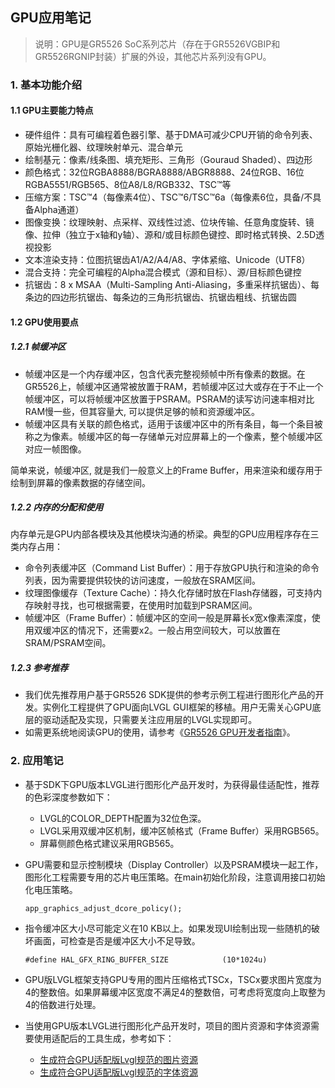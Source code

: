 ## GPU应用笔记



> 说明：GPU是GR5526 SoC系列芯片（存在于GR5526VGBIP和GR5526RGNIP封装）扩展的外设，其他芯片系列没有GPU。



### 1. 基本功能介绍

#### 1.1 GPU主要能力特点

-   硬件组件：具有可编程着色器引擎、基于DMA可减少CPU开销的命令列表、原始光栅化器、纹理映射单元、混合单元
-   绘制基元：像素/线条图、填充矩形、三角形（Gouraud Shaded）、四边形
-   颜色格式：32位RGBA8888/BGRA8888/ABGR8888、24位RGB、16位RGBA5551/RGB565、8位A8/L8/RGB332、TSC™等
-   压缩方案：TSC™4（每像素4位）、TSC™6/TSC™6a（每像素6位，具备/不具备Alpha通道）
-   图像变换：纹理映射、点采样、双线性过滤、位块传输、任意角度旋转、镜像、拉伸（独立于x轴和y轴）、源和/或目标颜色键控、即时格式转换、2.5D透视投影
-   文本渲染支持：位图抗锯齿A1/A2/A4/A8、字体紧缩、Unicode（UTF8）
-   混合支持：完全可编程的Alpha混合模式（源和目标）、源/目标颜色键控
-   抗锯齿：8 x MSAA（Multi-Sampling Anti-Aliasing，多重采样抗锯齿）、每条边的四边形抗锯齿、每条边的三角形抗锯齿、抗锯齿粗线、抗锯齿圆  



#### 1.2 GPU使用要点



##### 1.2.1 帧缓冲区

-   帧缓冲区是一个内存缓冲区，包含代表完整视频帧中所有像素的数据。在GR5526上，帧缓冲区通常被放置于RAM，若帧缓冲区过大或存在于不止一个帧缓冲区，可以将帧缓冲区放置于PSRAM。PSRAM的读写访问速率相对比RAM慢一些，但其容量大, 可以提供足够的帧和资源缓冲区。
-   帧缓冲区具有关联的颜色格式，适用于该缓冲区中的所有条目，每一个条目被称之为像素。帧缓冲区的每一存储单元对应屏幕上的一个像素，整个帧缓冲区对应一帧图像。

简单来说，帧缓冲区, 就是我们一般意义上的Frame Buffer，用来渲染和缓存用于绘制到屏幕的像素数据的存储空间。

 

##### 1.2.2 内存的分配和使用

内存单元是GPU内部各模块及其他模块沟通的桥梁。典型的GPU应用程序存在三类内存占用：

-   命令列表缓冲区（Command List Buffer）：用于存放GPU执行和渲染的命令列表，因为需要提供较快的访问速度，一般放在SRAM区间。
-   纹理图像缓存（Texture Cache）：持久化存储时放在Flash存储器，可支持内存映射寻找，也可根据需要，在使用时加载到PSRAM区间。
-   帧缓冲区（Frame Buffer）：帧缓冲区的空间一般是屏幕长x宽x像素深度，使用双缓冲区的情况下，还需要x2。一般占用空间较大，可以放置在SRAM/PSRAM空间。



##### 1.2.3 参考推荐

-   我们优先推荐用户基于GR5526 SDK提供的参考示例工程进行图形化产品的开发。实例化工程提供了GPU面向LVGL GUI框架的移植。用户无需关心GPU底层的驱动适配及实现，只需要关注应用层的LVGL实现即可。
-   如需更系统地阅读GPU的使用，请参考《[GR5526 GPU开发者指南](https://docs.goodix.com/zh/online/detail/gpu_guide_bl_b/V1.0/29bb32e1f0c19e8d6892784f5f2cbca4)》。 



### 2. 应用笔记

-   基于SDK下GPU版本LVGL进行图形化产品开发时，为获得最佳适配性，推荐的色彩深度参数如下：
    -   LVGL的COLOR_DEPTH配置为32位色深。
    -   LVGL采用双缓冲区机制，缓冲区帧格式（Frame Buffer）采用RGB565。
    -   屏幕侧颜色格式建议采用RGB565。

-   GPU需要和显示控制模块（Display Controller）以及PSRAM模块一起工作，图形化工程需要专用的芯片电压策略。在main初始化阶段，注意调用接口初始化电压策略。

    ```
    app_graphics_adjust_dcore_policy();
    ```

-   指令缓冲区大小尽可能定义在10 KB以上。如果发现UI绘制出现一些随机的破坏画面，可检查是否是缓冲区大小不足导致。

    ```
    #define HAL_GFX_RING_BUFFER_SIZE            (10*1024u)
    ```

-   GPU版LVGL框架支持GPU专用的图片压缩格式TSCx，TSCx要求图片宽度为4的整数倍。如果屏幕缓冲区宽度不满足4的整数倍，可考虑将宽度向上取整为4的倍数进行处理。

-   当使用GPU版本LVGL进行图形化产品开发时，项目的图片资源和字体资源需要使用适配后的工具生成，参考如下：

    -   [生成符合GPU适配版Lvgl规范的图片资源](https://developers.goodix.com/zh/bbs/blog_detail/2996e8f9f352491eb0ccca468f28f2ce)
    -   [生成符合GPU适配版Lvgl规范的字体资源](https://developers.goodix.com/zh/bbs/blog_detail/6b29cdf5923247029f4357a65de1b065)

